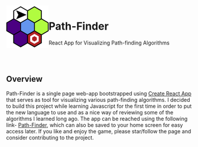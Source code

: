 <img width=115 heigth=115 align="left" src="/public/android-chrome-192x192.png" href="https://youngmg1995.github.io/Path-Finding-App/">

# Path-Finder
React App for Visualizing Path-finding Algorithms

<br></br>
## Overview

Path-Finder is a single page web-app bootstrapped using [Create React App](https://create-react-app.dev/) that serves as tool for visualizing various path-finding algorithms. I decided to build this project while learning Javascript for the first time in order to put the new language to use and as a nice way of reviewing some of the algorithms I learned long ago. The app can be reached using the following link- [Path-Finder](https://youngmg1995.github.io/Path-Finding-App/), which can also be saved to your home screen for easy access later. If you like and enjoy the game, please star/follow the page and consider contributing to the project.
